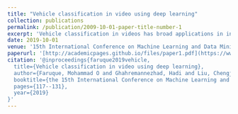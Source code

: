 ```yaml
---
title: "Vehicle classification in video using deep learning"
collection: publications
permalink: /publication/2009-10-01-paper-title-number-1
excerpt: 'Vehicle classification in videos has broad applications in intelligent transportation and smart cities. The vehicle classes are defined according to the Federal Highway Association (FHWA) vehicle types, and two popular deep learning methods, namely, the Faster R-CNN and the YOLO, are applied for vehicle classification. The Faster R-CNN and the YOLO are two representative deep learning methods with applications in object detection and classification. First, three training data sets are manually created from two videos in the low video quality category for training the Faster R-CNN and the YOLO deep learning methods. Second, new videos that are not seen during training are used to evaluate the vehicle classification performance for the deep learning methods. In particular, the comparative evaluation includes the training time, the testing time, the vehicle classification accuracy, as well as the generalization performance of the deep learning methods. The experiments using the New Jersey Department of Transportation (NJDOT) traffic videos show the feasibility of vehicle classification in videos using deep learning methods.'
date: 2019-10-01
venue: '15th International Conference on Machine Learning and Data Mining'
paperurl: '[http://academicpages.github.io/files/paper1.pdf](https://www.researchgate.net/publication/346061113_Vehicle_Classification_in_Video_Using_Deep_Learning)'
citation: '@inproceedings{faruque2019vehicle,
  title={Vehicle classification in video using deep learning},
  author={Faruque, Mohammad O and Ghahremannezhad, Hadi and Liu, Chengjun},
  booktitle={the 15th International Conference on Machine Learning and Data Mining},
  pages={117--131},
  year={2019}
}'
---
```

